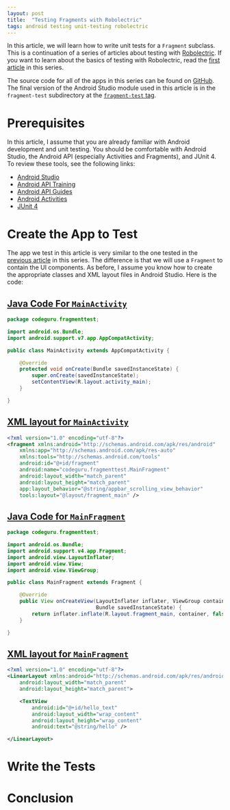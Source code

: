 ```yaml
---
layout: post
title:  "Testing Fragments with Robolectric"
tags: android testing unit-testing robolectric
---
```


In this article, we will learn how to write unit tests for a `Fragment` subclass. This is a continuation of a series of articles about testing with [Robolectric][1]. If you want to learn about the basics of testing with Robolectric, read the [first article][9] in this series.

The source code for all of the apps in this series can be found on [GitHub][2]. The final version of the Android Studio module used in this article is in the `fragment-test` subdirectory at the [`fragment-test` tag][3].

Prerequisites
==

In this article, I assume that you are already familiar with Android development and unit testing. You should be comfortable with Android Studio, the Android API (especially Activities and Fragments), and JUnit 4. To review these tools, see the following links:

* [Android Studio][4]
* [Android API Training][5]
* [Android API Guides][6]
* [Android Activities][7]
* [JUnit 4][8]

Create the App to Test
==

The app we test in this article is very similar to the one tested in the [previous article][9] in this series. The difference is that we will use a `Fragment` to contain the UI components. As before, I assume you know how to create the appropriate classes and XML layout files in Android Studio. Here is the code:

[Java Code For `MainActivity`][10]
--

```java
package codeguru.fragmenttest;

import android.os.Bundle;
import android.support.v7.app.AppCompatActivity;

public class MainActivity extends AppCompatActivity {

    @Override
    protected void onCreate(Bundle savedInstanceState) {
        super.onCreate(savedInstanceState);
        setContentView(R.layout.activity_main);
    }

}
```

[XML layout for `MainActivity`][11]
--

```xml
<?xml version="1.0" encoding="utf-8"?>
<fragment xmlns:android="http://schemas.android.com/apk/res/android"
    xmlns:app="http://schemas.android.com/apk/res-auto"
    xmlns:tools="http://schemas.android.com/tools"
    android:id="@+id/fragment"
    android:name="codeguru.fragmenttest.MainFragment"
    android:layout_width="match_parent"
    android:layout_height="match_parent"
    app:layout_behavior="@string/appbar_scrolling_view_behavior"
    tools:layout="@layout/fragment_main" />
```

[Java Code for `MainFragment`][12]
--

```java
package codeguru.fragmenttest;

import android.os.Bundle;
import android.support.v4.app.Fragment;
import android.view.LayoutInflater;
import android.view.View;
import android.view.ViewGroup;

public class MainFragment extends Fragment {

    @Override
    public View onCreateView(LayoutInflater inflater, ViewGroup container,
                             Bundle savedInstanceState) {
        return inflater.inflate(R.layout.fragment_main, container, false);
    }

}
```

[XML layout for `MainFragment`][13]
--

```xml
<?xml version="1.0" encoding="utf-8"?>
<LinearLayout xmlns:android="http://schemas.android.com/apk/res/android"
    android:layout_width="match_parent"
    android:layout_height="match_parent">

    <TextView
        android:id="@+id/hello_text"
        android:layout_width="wrap_content"
        android:layout_height="wrap_content"
        android:text="@string/hello" />

</LinearLayout>
```

Write the Tests
==

Conclusion
==

[1]:http://robolectric.org/
[2]:https://github.com/codeguru42/robolectric-examples
[3]:https://github.com/codeguru42/robolectric-examples/tree/fragment-test
[4]:https://developer.android.com/studio/index.html
[5]:https://developer.android.com/training/index.html
[6]:https://developer.android.com/guide/index.html
[7]:https://developer.android.com/guide/components/activities.html
[8]:http://junit.org/junit4/
[9]:http://androidapprentice.com/2017/05/30/introduction-to-robolectric.html
[10]:https://github.com/codeguru42/robolectric-examples/blob/fragment-test/fragment-test/src/main/java/codeguru/fragmenttest/MainActivity.java
[11]:https://github.com/codeguru42/robolectric-examples/blob/fragment-test/fragment-test/src/main/res/layout/activity_main.xml
[12]:https://github.com/codeguru42/robolectric-examples/blob/fragment-test/fragment-test/src/main/java/codeguru/fragmenttest/MainFragment.java
[13]:https://github.com/codeguru42/robolectric-examples/blob/fragment-test/fragment-test/src/main/res/layout/fragment_main.xml
